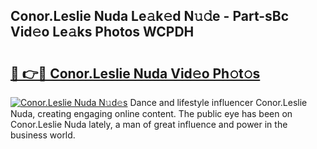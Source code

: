 ## Conor.Leslie Nuda Le𝚊k𝚎d N𝚞𝚍e - Part-sBc Vid𝚎o Le𝚊ks Photos WCPDH

# <h2><a href="http://fbdw49.evod.top/?m=Conor.Leslie+Nuda">🔗 👉🔴 Conor.Leslie Nuda Vid𝚎o Ph𝚘t𝚘s</a></h2>

[![Conor.Leslie Nuda N𝚞d𝚎s](https://i.imgur.com/8V9OHl7.gif)](http://fbdw49.evod.top/?m=Conor.Leslie+Nuda)
Dance and lifestyle influencer Conor.Leslie Nuda, creating engaging online content. The public eye has been on Conor.Leslie Nuda lately, a man of great influence and power in the business world. 
